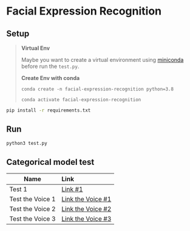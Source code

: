 # Facial Expression Recognition

## Setup

> **Virtual Env**
>
> Maybe you want to create a virtual environment using [miniconda](https://docs.conda.io/en/latest/miniconda.html) before run the `test.py`.
>
> **Create Env with conda**
>
> ```conda create -n facial-expression-recognition python=3.8```
>
> ```conda activate facial-expression-recognition```

```bash
pip install -r requirements.txt
```

## Run
```bash
python3 test.py
```

## Categorical model test

| Name   |      Link      |
|----------|:-------------|
| Test 1 |  [Link #1](https://www.youtube.com/watch?v=t6C-5M997eM) |
| Test the Voice 1 |  [Link the Voice #1](https://www.youtube.com/watch?v=zbtljjdheJ4) |
| Test the Voice 2 |  [Link the Voice #2](https://www.youtube.com/watch?v=3M9dKjkc3kA) |
| Test the Voice 3 |  [Link the Voice #3](https://www.youtube.com/watch?v=HypKzNChOkc) |